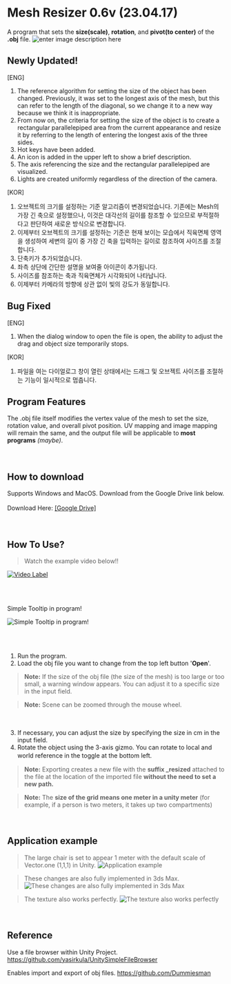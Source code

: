 # Mesh Resizer 0.6v (23.04.17)


A program that sets the **size(scale)**, **rotation**, and **pivot(to center)** of the **.obj** file.
![enter image description here](https://drive.google.com/uc?export=view&id=1AvBUYeZucwIweaQgKIsBp79vtq-S4DcU)

## Newly Updated!

[ENG]
1. The reference algorithm for setting the size of the object has been changed. Previously, it was set to the longest axis of the mesh, but this can refer to the length of the diagonal, so we change it to a new way because we think it is inappropriate.
2. From now on, the criteria for setting the size of the object is to create a rectangular parallelepiped area from the current appearance and resize it by referring to the length of entering the longest axis of the three sides.
3. Hot keys have been added.
4. An icon is added in the upper left to show a brief description.
5. The axis referencing the size and the rectangular parallelepiped are visualized.
6. Lights are created uniformly regardless of the direction of the camera.

[KOR]
1. 오브젝트의 크기를 설정하는 기준 알고리즘이 변경되었습니다. 기존에는 Mesh의 가장 긴 축으로 설정했으나, 이것은 대각선의 길이를 참조할 수 있으므로 부적절하다고 판단하여 새로운 방식으로 변경합니다.
2. 이제부터 오브젝트의 크기를 설정하는 기준은 현재 보이는 모습에서 직육면체 영역을 생성하여 세변의 길이 중 가장 긴 축을 입력하는 길이로 참조하여 사이즈를 조절합니다.
3. 단축키가 추가되었습니다.
4. 좌측 상단에 간단한 설명을 보여줄 아이콘이 추가됩니다.
5. 사이즈를 참조하는 축과 직육면체가 시각화되어 나타납니다.
6. 이제부터 카메라의 방향에 상관 없이 빛의 강도가 동일합니다.

## Bug Fixed

[ENG]
1. When the dialog window to open the file is open, the ability to adjust the drag and object size temporarily stops.

[KOR]
1. 파일을 여는 다이얼로그 창이 열린 상태에서는 드래그 및 오브젝트 사이즈를 조절하는 기능이 일시적으로 멈춥니다.

## Program Features

The .obj file itself modifies the vertex value of the mesh to set the size, rotation value, and overall pivot position.
UV mapping and image mapping will remain the same, and the output file will be applicable to **most programs**  *(maybe)*.

ㅤ

## How to download
Supports Windows and MacOS. Download from the Google Drive link below.
</br></br>
Download Here: [\[Google Drive\]](https://drive.google.com/drive/folders/1255flaD3pOOSMzXRwbupYDtUh8jRuuCM?usp=sharing)



ㅤ

## How To Use?

> Watch the example video below!!

[![Video Label](https://img.youtube.com/vi/dsj9x4qgeqQ/0.jpg)](https://youtu.be/dsj9x4qgeqQ)

</br></br>

Simple Tooltip in program!

![Simple Tooltip in program!](https://drive.google.com/uc?export=view&id=1iY3dwi4EG0wm4tyUhremVVYJob810wTo)

</br></br>

1. Run the program.  
2. Load the obj file you want to change from the top left button '**Open**'.
>  **Note:** If the size of the obj file (the size of the mesh) is too large or too small, a warning window appears. You can adjust it to a specific size in the input field.

>  **Note:** Scene can be zoomed through the mouse wheel.

ㅤ

3. If necessary, you can adjust the size by specifying the size in cm in the input field.
4. Rotate the object using the 3-axis gizmo. You can rotate to local and world reference in the toggle at the bottom left.
ㅤ
ㅤ

>  **Note:** Exporting creates a new file with the **suffix _resized** attached to the file at the location of the imported file **without the need to set a new path.**

>  **Note:** The **size of the grid means one meter in a unity meter** (for example, if a person is two meters, it takes up two compartments)

ㅤ

## Application example
> The large chair is set to appear 1 meter with the default scale of Vector.one (1,1,1) in Unity.
![Application example](https://drive.google.com/uc?id=1uR2ZJV-Lq8RLUFLhmIawyBd21O0TGRza)

> These changes are also fully implemented in 3ds Max.
![These changes are also fully implemented in 3ds Max](https://drive.google.com/uc?id=1vz0LRepQJGgpjDebLMGo34-4gGf9dmtE)

> The texture also works perfectly.
![The texture also works perfectly](https://drive.google.com/uc?export=view&id=1pA4GnLoJ5HTSD_CHjUC0PApmGkhaTQVZ)

ㅤ

## Reference

Use a file browser within Unity Project.
https://github.com/yasirkula/UnitySimpleFileBrowser

Enables import and export of obj files.
https://github.com/Dummiesman

